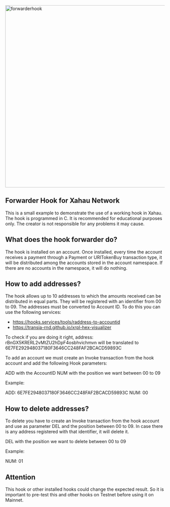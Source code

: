 <img width="575" alt="forwarderhook" src="https://github.com/user-attachments/assets/56a8e15e-388e-47a1-ab93-8b9fa0893764" />

## Forwarder Hook for Xahau Network
This is a small example to demonstrate the use of a working hook in Xahau. The hook is programmed in C. It is recommended for educational purposes only. The creator is not responsible for any problems it may cause.

## What does the hook forwarder do?

The hook is installed on an account. Once installed, every time the account receives a payment through a Payment or URITokenBuy transaction type, it will be distributed among the accounts stored in the account namespace. If there are no accounts in the namespace, it will do nothing.

## How to add addresses?

The hook allows up to 10 addresses to which the amounts received can be distributed in equal parts. They will be registered with an identifier from 00 to 09. The addresses must be converted to Account ID. To do this you can use the following services:

- https://hooks.services/tools/raddress-to-accountid 
- https://transia-rnd.github.io/xrpl-hex-visualizer

To check if you are doing it right, address: rBnGX5KRERL2vMtZU2hDpF4osbhvichmvn will be translated to 6E7FE292948037180F3646CC248FAF2BCACD59893C

To add an account we must create an Invoke transaction from the hook account and add the following Hook parameters:

ADD with the AccountID
NUM with the position we want between 00 to 09

Example:

ADD: 6E7FE2948037180F3646CC248FAF2BCACD59893C
NUM: 00

## How to delete addresses?

To delete you have to create an Invoke transaction from the hook account and use as parameter DEL and the position between 00 to 09. In case there is any address registered with that identifier, it will delete it.

DEL with the position we want to delete between 00 to 09

Example:

NUM: 01

## Attention

This hook or other installed hooks could change the expected result. So it is important to pre-test this and other hooks on Testnet before using it on Mainnet.
